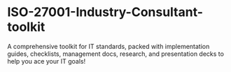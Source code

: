 # ISO-27001-Industry-Consultant-toolkit
A comprehensive toolkit for IT standards, packed with implementation guides, checklists, management docs, research, and presentation decks to help you ace your IT goals!
